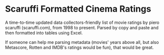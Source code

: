 # Scaruffi Formatted Cinema Ratings

A time-to-time updated data collectors-friendly list of movie ratings by piero scaruffi (scaruffi.com), from 1998 to present.
Parsed by copy and paste and then formatted into tables using Excel.


If someone can help me parsing metadata (movies' years above all, but also Metascore, Rotten and IMDB's ratings would be fun), that would be great.
